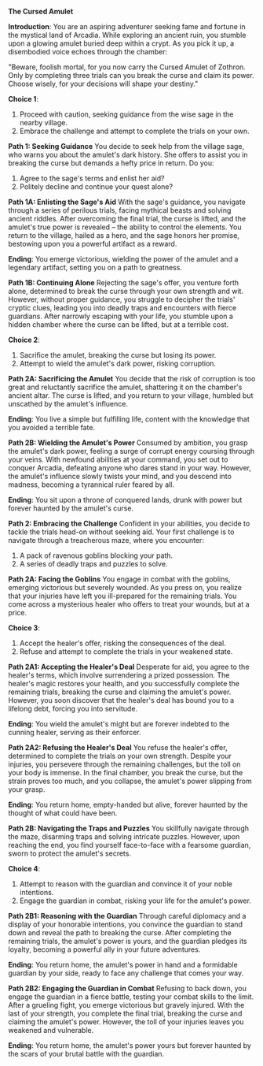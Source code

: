 **The Cursed Amulet**

**Introduction**:
You are an aspiring adventurer seeking fame and fortune in the mystical land of Arcadia. While exploring an ancient ruin, you stumble upon a glowing amulet buried deep within a crypt. As you pick it up, a disembodied voice echoes through the chamber:

"Beware, foolish mortal, for you now carry the Cursed Amulet of Zothron. Only by completing three trials can you break the curse and claim its power. Choose wisely, for your decisions will shape your destiny."

**Choice 1**:

1. Proceed with caution, seeking guidance from the wise sage in the nearby village.
2. Embrace the challenge and attempt to complete the trials on your own.

**Path 1: Seeking Guidance**
You decide to seek help from the village sage, who warns you about the amulet's dark history. She offers to assist you in breaking the curse but demands a hefty price in return. Do you:

1. Agree to the sage's terms and enlist her aid?
2. Politely decline and continue your quest alone?

**Path 1A: Enlisting the Sage's Aid**
With the sage's guidance, you navigate through a series of perilous trials, facing mythical beasts and solving ancient riddles. After overcoming the final trial, the curse is lifted, and the amulet's true power is revealed – the ability to control the elements. You return to the village, hailed as a hero, and the sage honors her promise, bestowing upon you a powerful artifact as a reward.

**Ending**: You emerge victorious, wielding the power of the amulet and a legendary artifact, setting you on a path to greatness.

**Path 1B: Continuing Alone**
Rejecting the sage's offer, you venture forth alone, determined to break the curse through your own strength and wit. However, without proper guidance, you struggle to decipher the trials' cryptic clues, leading you into deadly traps and encounters with fierce guardians. After narrowly escaping with your life, you stumble upon a hidden chamber where the curse can be lifted, but at a terrible cost.

**Choice 2**:

1. Sacrifice the amulet, breaking the curse but losing its power.
2. Attempt to wield the amulet's dark power, risking corruption.

**Path 2A: Sacrificing the Amulet**
You decide that the risk of corruption is too great and reluctantly sacrifice the amulet, shattering it on the chamber's ancient altar. The curse is lifted, and you return to your village, humbled but unscathed by the amulet's influence.

**Ending**: You live a simple but fulfilling life, content with the knowledge that you avoided a terrible fate.

**Path 2B: Wielding the Amulet's Power**
Consumed by ambition, you grasp the amulet's dark power, feeling a surge of corrupt energy coursing through your veins. With newfound abilities at your command, you set out to conquer Arcadia, defeating anyone who dares stand in your way. However, the amulet's influence slowly twists your mind, and you descend into madness, becoming a tyrannical ruler feared by all.

**Ending**: You sit upon a throne of conquered lands, drunk with power but forever haunted by the amulet's curse.

**Path 2: Embracing the Challenge**
Confident in your abilities, you decide to tackle the trials head-on without seeking aid. Your first challenge is to navigate through a treacherous maze, where you encounter:

1. A pack of ravenous goblins blocking your path.
2. A series of deadly traps and puzzles to solve.

**Path 2A: Facing the Goblins**
You engage in combat with the goblins, emerging victorious but severely wounded. As you press on, you realize that your injuries have left you ill-prepared for the remaining trials. You come across a mysterious healer who offers to treat your wounds, but at a price.

**Choice 3**:

1. Accept the healer's offer, risking the consequences of the deal.
2. Refuse and attempt to complete the trials in your weakened state.

**Path 2A1: Accepting the Healer's Deal**
Desperate for aid, you agree to the healer's terms, which involve surrendering a prized possession. The healer's magic restores your health, and you successfully complete the remaining trials, breaking the curse and claiming the amulet's power. However, you soon discover that the healer's deal has bound you to a lifelong debt, forcing you into servitude.

**Ending**: You wield the amulet's might but are forever indebted to the cunning healer, serving as their enforcer.

**Path 2A2: Refusing the Healer's Deal**
You refuse the healer's offer, determined to complete the trials on your own strength. Despite your injuries, you persevere through the remaining challenges, but the toll on your body is immense. In the final chamber, you break the curse, but the strain proves too much, and you collapse, the amulet's power slipping from your grasp.

**Ending**: You return home, empty-handed but alive, forever haunted by the thought of what could have been.

**Path 2B: Navigating the Traps and Puzzles**
You skillfully navigate through the maze, disarming traps and solving intricate puzzles. However, upon reaching the end, you find yourself face-to-face with a fearsome guardian, sworn to protect the amulet's secrets.

**Choice 4**:

1. Attempt to reason with the guardian and convince it of your noble intentions.
2. Engage the guardian in combat, risking your life for the amulet's power.

**Path 2B1: Reasoning with the Guardian**
Through careful diplomacy and a display of your honorable intentions, you convince the guardian to stand down and reveal the path to breaking the curse. After completing the remaining trials, the amulet's power is yours, and the guardian pledges its loyalty, becoming a powerful ally in your future adventures.

**Ending**: You return home, the amulet's power in hand and a formidable guardian by your side, ready to face any challenge that comes your way.

**Path 2B2: Engaging the Guardian in Combat**
Refusing to back down, you engage the guardian in a fierce battle, testing your combat skills to the limit. After a grueling fight, you emerge victorious but gravely injured. With the last of your strength, you complete the final trial, breaking the curse and claiming the amulet's power. However, the toll of your injuries leaves you weakened and vulnerable.

**Ending**: You return home, the amulet's power yours but forever haunted by the scars of your brutal battle with the guardian.

